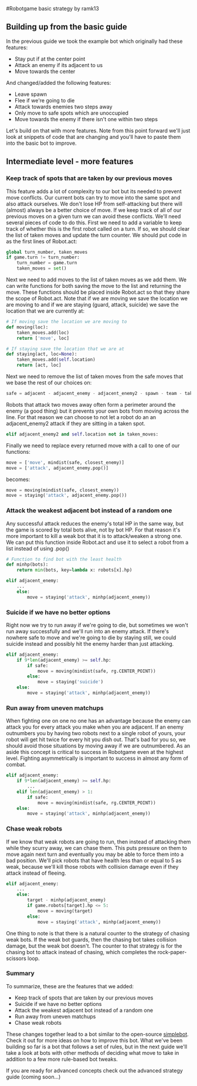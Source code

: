 #Robotgame basic strategy
by ramk13

## Building up from the basic guide

In the previous guide we took the example bot which originally had these features:

* Stay put if at the center point
* Attack an enemy if its adjacent to us
* Move towards the center

And changed/added the following features:

* Leave spawn
* Flee if we're going to die
* Attack towards enemies two steps away
* Only move to safe spots which are unoccupied
* Move towards the enemy if there isn't one within two steps

Let's build on that with more features. Note from this point forward we'll just look at snippets of code that are changing and you'll have to paste them into the basic bot to improve.

## Intermediate level - more features 

### Keep track of spots that are taken by our previous moves

This feature adds a lot of complexity to our bot but its needed to prevent move conflicts. Our current bots can try to move into the same spot and also attack ourselves. We don't lose HP from self-attacking but there will (almost) always be a better choice of move. If we keep track of all of our previous moves on a given turn we can avoid these conflicts. We'll need several pieces of code to do this. First we need to add a variable to keep track of whether this is the first robot called on a turn. If so, we should clear the list of taken moves and update the turn counter. We should put code in as the first lines of Robot.act:

```python
global turn_number, taken_moves
if game.turn != turn_number:
    turn_number = game.turn
    taken_moves = set()
```

Next we need to add moves to the list of taken moves as we add them. We can write functions for both saving the move to the list and returning the move. These functions should be placed inside Robot.act so that they share the scope of Robot.act. Note that if we are moving we save the location we are moving to and if we are staying (guard, attack, suicide) we save the location that we are currently at:

```python
# If moving save the location we are moving to
def moving(loc):
    taken_moves.add(loc)
    return ['move', loc]

# If staying save the location that we are at
def staying(act, loc=None):
    taken_moves.add(self.location)
    return [act, loc]
```

Next we need to remove the list of taken moves from the safe moves that we base the rest of our choices on:

```python
safe = adjacent - adjacent_enemy - adjacent_enemy2 - spawn - team - taken_moves
```

Robots that attack two moves away often form a perimeter around the enemy (a good thing) but it prevents your own bots from moving across the line. For that reason we can choose to not let a robot do an an adjacent_enemy2 attack if they are sitting in a taken spot.

```python
elif adjacent_enemy2 and self.location not in taken_moves:
```
        
Finally we need to replace every returned move with a call to one of our functions:

```python
move = ['move', mindist(safe, closest_enemy)]
move = ['attack', adjacent_enemy.pop()]
```

becomes:

```python
move = moving(mindist(safe, closest_enemy))
move = staying('attack', adjacent_enemy.pop())
```
        

### Attack the weakest adjacent bot instead of a random one

Any successful attack reduces the enemy's total HP in the same way, but the game is scored by total bots alive, not by bot HP. For that reason it's more important to kill a weak bot that it is to attack/weaken a strong one. We can put this function inside Robot.act and use it to select a robot from a list instead of using .pop()

```python
# Function to find bot with the least health
def minhp(bots):
    return min(bots, key=lambda x: robots[x].hp)
```

```python
elif adjacent_enemy:
    ...
    else:
        move = staying('attack', minhp(adjacent_enemy))
```


### Suicide if we have no better options

Right now we try to run away if we're going to die, but sometimes we won't run away successfully and we'll run into an enemy attack. If there's nowhere safe to move and we're going to die by staying still, we could suicide instead and possibly hit the enemy harder than just attacking.

```python
elif adjacent_enemy:
    if 9*len(adjacent_enemy) >= self.hp:
        if safe:
            move = moving(mindist(safe, rg.CENTER_POINT))
        else:
            move = staying('suicide')
    else:
        move = staying('attack', minhp(adjacent_enemy))
```

### Run away from uneven matchups

When fighting one on one no one has an advantage because the enemy can attack you for every attack you make when you are adjacent. If an enemy outnumbers you by having two robots next to a single robot of yours, your robot will get hit twice for every hit you dish out. That's bad for you so, we should avoid those situations by moving away if we are outnumbered. As an aside this concept is critical to success in Robotgame even at the highest level. Fighting asymmetrically is important to success in almost any form of combat.

```python
elif adjacent_enemy:
    if 9*len(adjacent_enemy) >= self.hp:
        ...
    elif len(adjacent_enemy) > 1:
        if safe:
            move = moving(mindist(safe, rg.CENTER_POINT))
    else:
        move = staying('attack', minhp(adjacent_enemy))
```

### Chase weak robots

If we know that weak robots are going to run, then instead of attacking them while they scurry away, we can chase them. This puts pressure on them to move again next turn and eventually you may be able to force them into a bad position. We'll pick robots that have health less than or equal to 5 as weak, because we'll kill those robots with collision damage even if they attack instead of fleeing.

```python
elif adjacent_enemy:
    ...
    else:
        target - minhp(adjacent_enemy)
        if game.robots[target].hp <= 5:
            move = moving(target)
        else:
            move = staying('attack', minhp(adjacent_enemy))
```

One thing to note is that there is a natural counter to the strategy of chasing weak bots. If the weak bot guards, then the chasing bot takes collision damage, but the weak bot doesn't. The counter to that strategy is for the chasing bot to attack instead of chasing, which completes the rock-paper-scissors loop.

### Summary

To summarize, these are the features that we added:

* Keep track of spots that are taken by our previous moves
* Suicide if we have no better options
* Attack the weakest adjacent bot instead of a random one
* Run away from uneven matchups
* Chase weak robots

These changes together lead to a bot similar to the open-source [simplebot](https://robotgame.net/robot/10976). Check it out for more ideas on how to improve this bot. What we've been building so far is a bot that follows a set of rules, but in the next guide we'll take a look at bots with other methods of deciding what move to take in addition to a few more rule-based bot tweaks.

If you are ready for advanced concepts check out the advanced strategy guide (coming soon...)